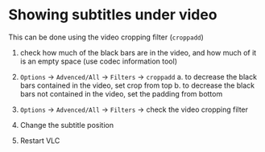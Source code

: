 # Showing subtitles under video
This can be done using the video cropping filter (`croppadd`)

1.	check how much of the black bars are in the video, and how much of it is an empty space (use codec information tool)
2.	`Options` -> `Advenced/All` -> `Filters` -> `croppadd`
a.	to decrease the black bars contained in the video, set crop from top
b.	to decrease the black bars not contained in the video, set the padding from bottom

3.	`Options` -> `Advenced/All` -> `Filters` -> check the video cropping filter
4.	Change the subtitle position
5.	Restart VLC
